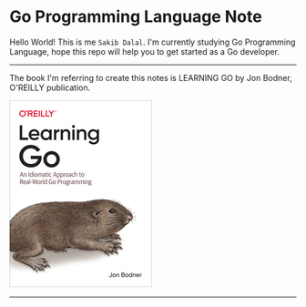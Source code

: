 # Go Programming Language Note
Hello World! This is me `Sakib Dalal`. I'm currently studying Go Programming Language, hope this repo will help you to get started as a Go developer. 
***
The book I'm referring to create this notes is LEARNING GO by Jon Bodner, O'REILLY publication.

![alt text](image.png)
***
